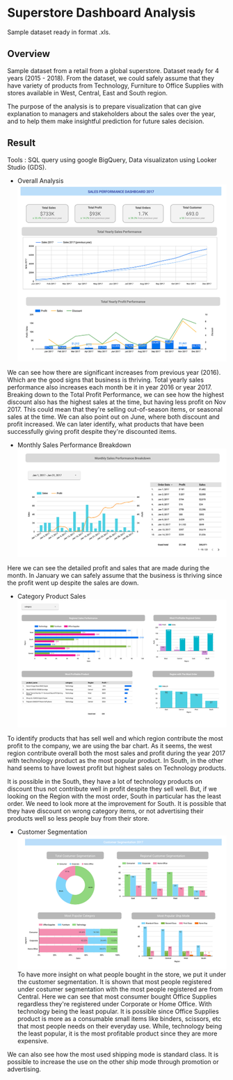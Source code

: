 # Superstore Dashboard Analysis
Sample dataset ready in format .xls.

## Overview
Sample dataset from a retail from a global superstore. Dataset ready for 4 years (2015 - 2018). From the dataset, we could safely assume that they have variety of products from Technology, Furniture to Office Supplies with stores available in West, Central, East and South region. 

The purpose of the analysis is to prepare visualization that can give explanation to managers and stakeholders about the sales over the year, and to help them make insightful prediction for future sales decision. 
## Result
Tools : SQL query using google BigQuery, Data visualizaton using Looker Studio (GDS). 

- Overall Analysis
![image](images/1.jpg)

We can see how there are significant increases from previous year (2016). Which are the good signs that business is thriving. Total yearly sales performance also increases each month be it in year 2016 or year 2017. Breaking down to the Total Profit Performance, we can see how the highest discount also has the highest sales at the time, but having less profit on Nov 2017. This could mean that they're selling out-of-season items, or seasonal sales at the time. We can also point out on June, where both discount and profit increased. We can later identify, what products that have been successfully giving profit despite they're discounted items. 

- Monthly Sales Performance Breakdown
![image](images/2.jpg)

Here we can see the detailed profit and sales that are made during the month. In January we can safely assume that the business is thriving since the profit went up despite the sales are down. 

- Category Product Sales
![image](images/3.jpg)

To identify products that has sell well and which region contribute the most profit to the company, we are using the bar chart. As it seems, the west region contribute overall both the most sales and profit during the year 2017 with technology product as the most popular product. In South, in the other hand seems to have lowest profit but highest sales on Technology products. 

It is possible in the South, they have a lot of technology products on discount thus not contribute well in profit despite they sell well. But, if we looking on the Region with the most order, South in particular has the least order. We need to look more at the improvement for South. It is possible that they have discount on wrong category items, or not advertising their products well so less people buy from their store. 

- Customer Segmentation
![image](images/4.jpg)
To have more insight on what people bought in the store, we put it under the customer segmentation. It is shown that most people registered under costumer segmentation with the most people registered are from Central. 
Here we can see that most consumer bought Office Supplies regardless they're registered under Corporate or Home Office. With technology being the least popular. It is possible since Office Supplies product is more as a consumable small items like binders, scissors, etc that most people needs on their everyday use. While, technology being the least popular, it is the most profitable product since they are more expensive. 

We can also see how the most used shipping mode is standard class. It is possible to increase the use on the other ship mode through promotion or advertising. 

